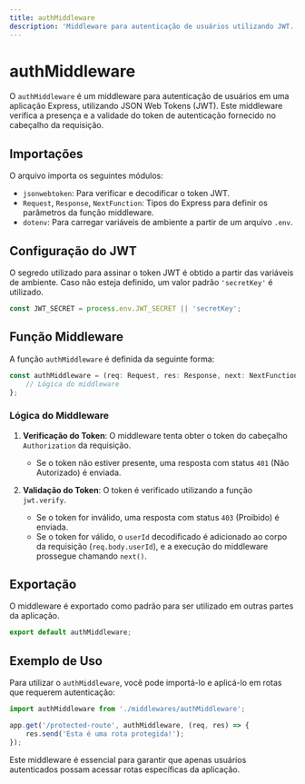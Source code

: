 ```yaml
---
title: authMiddleware
description: 'Middleware para autenticação de usuários utilizando JWT.'
---
```


# authMiddleware

O `authMiddleware` é um middleware para autenticação de usuários em uma aplicação Express, utilizando JSON Web Tokens (JWT). Este middleware verifica a presença e a validade do token de autenticação fornecido no cabeçalho da requisição.

## Importações

O arquivo importa os seguintes módulos:

- `jsonwebtoken`: Para verificar e decodificar o token JWT.
- `Request`, `Response`, `NextFunction`: Tipos do Express para definir os parâmetros da função middleware.
- `dotenv`: Para carregar variáveis de ambiente a partir de um arquivo `.env`.

## Configuração do JWT

O segredo utilizado para assinar o token JWT é obtido a partir das variáveis de ambiente. Caso não esteja definido, um valor padrão `'secretKey'` é utilizado.

```typescript
const JWT_SECRET = process.env.JWT_SECRET || 'secretKey';
```

## Função Middleware

A função `authMiddleware` é definida da seguinte forma:

```typescript
const authMiddleware = (req: Request, res: Response, next: NextFunction) => {
    // Lógica do middleware
};
```

### Lógica do Middleware

1. **Verificação do Token**: O middleware tenta obter o token do cabeçalho `Authorization` da requisição.
   - Se o token não estiver presente, uma resposta com status `401` (Não Autorizado) é enviada.

2. **Validação do Token**: O token é verificado utilizando a função `jwt.verify`.
   - Se o token for inválido, uma resposta com status `403` (Proibido) é enviada.
   - Se o token for válido, o `userId` decodificado é adicionado ao corpo da requisição (`req.body.userId`), e a execução do middleware prossegue chamando `next()`.

## Exportação

O middleware é exportado como padrão para ser utilizado em outras partes da aplicação.

```typescript
export default authMiddleware;
```

## Exemplo de Uso

Para utilizar o `authMiddleware`, você pode importá-lo e aplicá-lo em rotas que requerem autenticação:

```typescript
import authMiddleware from './middlewares/authMiddleware';

app.get('/protected-route', authMiddleware, (req, res) => {
    res.send('Esta é uma rota protegida!');
});
``` 

Este middleware é essencial para garantir que apenas usuários autenticados possam acessar rotas específicas da aplicação.